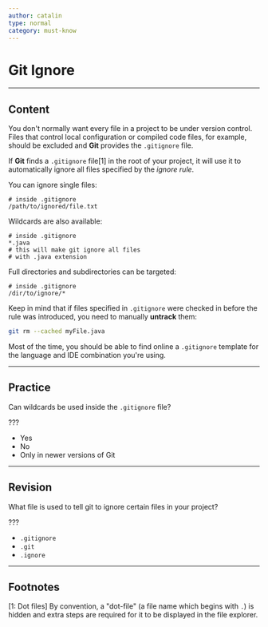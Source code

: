 ```yaml
---
author: catalin
type: normal
category: must-know
---
```


# Git Ignore


---

## Content

You don't normally want every file in a project to be under version control. Files that control local configuration or compiled code files, for example, should be excluded and **Git** provides the `.gitignore` file.

If **Git** finds a `.gitignore` file[1] in the root of your project, it will use it to automatically ignore all files specified by the *ignore rule*.

You can ignore single files:

```plain-text
# inside .gitignore
/path/to/ignored/file.txt
```

Wildcards are also available:

```plain-text
# inside .gitignore
*.java
# this will make git ignore all files
# with .java extension
```

Full directories and subdirectories can be targeted:

```plain-text
# inside .gitignore
/dir/to/ignore/*
```

Keep in mind that if files specified in `.gitignore` were checked in before the rule was introduced, you need to manually **untrack** them:

```bash
git rm --cached myFile.java
```

Most of the time, you should be able to find online a `.gitignore` template for the language and IDE combination you're using.


---

## Practice

Can wildcards be used inside the `.gitignore` file?

???

* Yes
* No
* Only in newer versions of Git


---

## Revision

What file is used to tell git to ignore certain files in your project?

???

* `.gitignore`
* `.git`
* `.ignore`


---

## Footnotes

[1: Dot files]
By convention, a "dot-file" (a file name which begins with `.`) is hidden and extra steps are required for it to be displayed in the file explorer.
